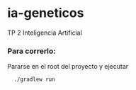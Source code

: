 # ia-geneticos
TP 2 Inteligencia Artificial

### Para correrlo:

  Pararse en el root del proyecto y ejecutar
```bash
  ./gradlew run
```
